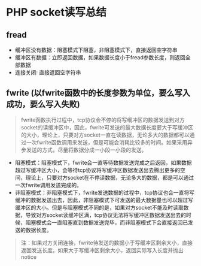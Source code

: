 # PHP socket读写总结

## fread
- 缓冲区没有数据：阻塞模式下阻塞，非阻塞模式下，直接返回空字符串
- 缓冲区有数据：立即返回数据，如果数据长度小于fread参数长度，则返回全部数据
- 连接关闭: 直接返回空字符串

## fwrite (以fwrite函数中的长度参数为单位，要么写入成功，要么写入失败)

> fwrite函数执行过程中，tcp协议会不停的将写缓冲区的数据发送到对方socket的读缓冲区中，因此，fwrite可发送的最大数据长度要大于写缓冲区的大小，理论上，只要对方socket一直在读数据，无论多大的数据都可以通过一次fwrite函数调用来发送，但是可能会消耗比较多的时间。如果采用异步发送的方式，尽量将数据分成一小段一小段的发送。

- 阻塞模式：阻塞模式下，fwrite会一直等待数据发送完成之后返回，如果数据超过写缓冲区大小，会等待tcp协议将写缓冲区数据发送出去腾出更多的空间，理论上，只要对方socket在不停读数据，无论多大的数据，都是可以通过一次fwrite调用发送完成的。
- 非阻塞模式：非阻塞模式下，fwrite发送数据的过程中，tcp协议也会一直将写缓冲的数据发送出去，因此，非阻塞模式下可发送的最大数据量也可以超过写缓冲区的大小。但是与阻塞模式不同的是，如果对方socket不能及时读取数据，导致对方socket读缓冲区满，tcp协议无法将写缓冲区数据发送出去的时候，阻塞模式会一直阻塞直到数据发送完毕，而非阻塞模式下会直接返回已发送的数据长度。

> 注：如果对方关闭连接，fwrite待发送的数据小于写缓冲区剩余大小，直接返回发送长度。如果大于写缓冲区剩余大小，返回实际写入长度并抛出notice
